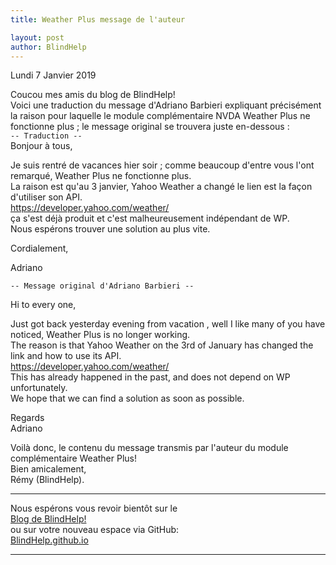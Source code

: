 ```yaml
---
title: Weather Plus message de l'auteur

layout: post
author: BlindHelp
---
```


<footer>Lundi 7 Janvier 2019</footer>


Coucou mes amis du blog de BlindHelp!               
Voici une traduction du message d'Adriano Barbieri expliquant
précisément la raison pour laquelle le module complémentaire NVDA
Weather Plus ne fonctionne plus ; le message original se trouvera juste
en-dessous :                
`-- Traduction --`                 
Bonjour à tous,                  

Je suis rentré de vacances hier soir ; comme beaucoup d'entre vous l'ont
remarqué, Weather Plus ne fonctionne plus.                  
La raison est qu'au 3 janvier, Yahoo Weather a changé le lien est la
façon d'utiliser son API.                   
<https://developer.yahoo.com/weather/>                       
ça s'est déjà produit et c'est malheureusement indépendant de WP.                   
Nous espérons trouver une solution au plus vite.               

Cordialement,               

Adriano                 

`-- Message original d'Adriano Barbieri --`                 

Hi to every one,              

Just got back yesterday evening from vacation , well I like many of you
have noticed, Weather Plus is no longer working.                
The reason is that Yahoo Weather on the 3rd of January has changed the
link and how to use its API.                 
<https://developer.yahoo.com/weather/>                
This has already happened in the past, and does not depend on WP unfortunately.                      
We hope that we can find a solution as soon as possible.                   

Regards             
Adriano                  

Voilà donc, le contenu du message transmis par l'auteur du module complémentaire Weather Plus!                
Bien amicalement,              
Rémy (BlindHelp).

---

Nous espérons vous revoir bientôt sur le      
[Blog de BlindHelp!](http://blindhelp.blogspot.fr/)                    
ou sur  votre nouveau espace via GitHub:                     
[BlindHelp.github.io](https://blindhelp.github.io)                    

---